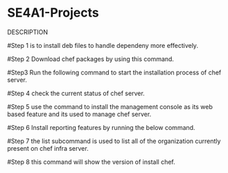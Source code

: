 # SE4A1-Projects

  DESCRIPTION 

#Step 1
 is to install deb files to handle dependeny more effectively.

#Step 2
 Download chef packages by using this command.

#Step3
Run the following command to start the installation process of chef server.

#Step 4
 check the current status of chef server.

#Step 5
 use the command to install the management console as its web based feature and its 
used to manage chef server.

#Step 6
 Install reporting features by running the below command.

#Step 7
 the list subcommand is used to list all of the organization currently present on chef 
infra server.

#Step 8
  this command will show the version of install chef. 

